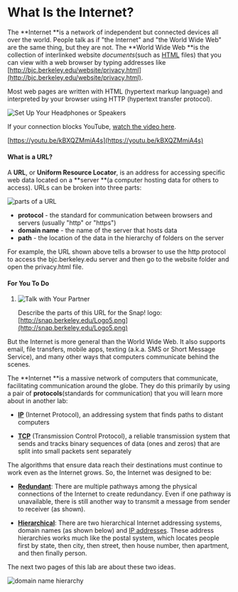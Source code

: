 # What Is the Internet?

The **Internet **is a network of independent but connected devices all over the world. People talk as if "the Internet" and "the World Wide Web" are the same thing, but they are not. The **World Wide Web **is the collection of interlinked website _documents_\(such as [HTML](https://bjc.edc.org/bjc-r/cur/programming/6-computers/optional-projects/writing-html.html?topic=nyc_bjc%2F4-internet.topic&course=bjc4nyc.html&novideo&noassignment) files\) that you can view with a web browser by typing addresses like [http://bjc.berkeley.edu/website/privacy.html](http://bjc.berkeley.edu/website/privacy.html).

Most web pages are written with HTML \(hypertext markup language\) and interpreted by your browser using HTTP \(hypertext transfer protocol\).

![](https://bjc.edc.org/bjc-r/img/icons/headphones.png "Set Up Your Headphones or Speakers")

If your connection blocks YouTube, [watch the video here](http://scratch.mit.edu/discuss/youtube/kBXQZMmiA4s).

[https://youtu.be/kBXQZMmiA4s](https://youtu.be/kBXQZMmiA4s)

#### What is a URL?

A **URL**, or **Uniform Resource Locator**, is an address for accessing specific web data located on a **server **\(a computer hosting data for others to access\). URLs can be broken into three parts:

![](https://bjc.edc.org/bjc-r/img/4-internet/URL-structure.jpg "parts of a URL")

* **protocol** - the standard for communication between browsers and servers \(usually "http" or "https"\)
* **domain name** - the name of the server that hosts data
* **path** - the location of the data in the hierarchy of folders on the server

For example, the URL shown above tells a browser to use the http protocol to access the bjc.berkeley.edu server and then go to the website folder and open the privacy.html file.

#### For You To Do

1. ![](https://bjc.edc.org/bjc-r/img/icons/talk-with-your-partner.png "Talk with Your Partner")

   Describe the parts of this URL for the Snap! logo: [http://snap.berkeley.edu/Logo5.png](http://snap.berkeley.edu/Logo5.png)

But the Internet is more general than the World Wide Web. It also supports email, file transfers, mobile apps, texting \(a.k.a. SMS or Short Message Service\), and many other ways that computers communicate behind the scenes.

The **Internet **is a massive network of computers that communicate, facilitating communication around the globe. They do this primarily by using a pair of **protocols**\(standards for communication\) that you will learn more about in another lab:

* [**IP**](https://bjc.edc.org/bjc-r/cur/programming/4-internet/2-communication-protocols/1-ip.html?topic=nyc_bjc%2F4-internet.topic&course=bjc4nyc.html&novideo&noassignment) \(Internet Protocol\), an addressing system that finds paths to distant computers

* [**TCP**](https://bjc.edc.org/bjc-r/cur/programming/4-internet/2-communication-protocols/2-tcp.html?topic=nyc_bjc%2F4-internet.topic&course=bjc4nyc.html&novideo&noassignment) \(Transmission Control Protocol\), a reliable transmission system that sends and tracks binary sequences of data \(ones and zeros\) that are split into small packets sent separately

The algorithms that ensure data reach their destinations must continue to work even as the Internet grows. So, the Internet was designed to be:

* [**Redundant**](https://bjc.edc.org/bjc-r/cur/programming/4-internet/1-reliable-communication/2-network-redundancy.html?topic=nyc_bjc%2F4-internet.topic&course=bjc4nyc.html&novideo&noassignment): There are multiple pathways among the physical connections of the Internet to create redundancy. Even if one pathway is unavailable, there is still another way to transmit a message from sender to receiver \(as shown\).

* [**Hierarchical**](https://bjc.edc.org/bjc-r/cur/programming/4-internet/1-reliable-communication/3-address-hierarchy.html?topic=nyc_bjc%2F4-internet.topic&course=bjc4nyc.html&novideo&noassignment): There are two hierarchical Internet addressing systems, domain names \(as shown below\) and [IP addresses](https://bjc.edc.org/bjc-r/cur/programming/4-internet/2-communication-protocols/1-ip.html?topic=nyc_bjc%2F4-internet.topic&course=bjc4nyc.html&novideo&noassignment). These address hierarchies works much like the postal system, which locates people first by state, then city, then street, then house number, then apartment, and then finally person.

The next two pages of this lab are about these two ideas.

![](https://bjc.edc.org/bjc-r/img/4-internet/hierarchy.jpg "domain name hierarchy")

